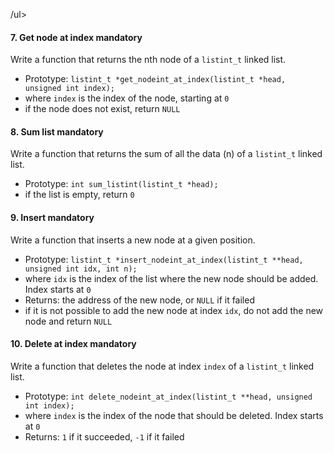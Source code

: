 /ul>
<h4 class="task">
    7. Get node at index
      <span class="alert alert-warning mandatory-optional">
        mandatory
      </span>
</h4>
<p>Write a function that returns the nth node of a <code>listint_t</code> linked list.</p>
<ul>
<li>Prototype: <code>listint_t *get_nodeint_at_index(listint_t *head, unsigned int index);</code></li>
<li>where <code>index</code> is the index of the node, starting at <code>0</code></li>
<li>if the node does not exist, return <code>NULL</code></li>
</ul>
<h4 class="task">
    8. Sum list
      <span class="alert alert-warning mandatory-optional">
        mandatory
      </span>
</h4>
<p>Write a function that returns the sum of all the data (n) of a <code>listint_t</code> linked list.</p>
<ul>
<li>Prototype: <code>int sum_listint(listint_t *head);</code></li>
<li>if the list is empty, return <code>0</code></li>
</ul>
<h4 class="task">
    9. Insert
      <span class="alert alert-warning mandatory-optional">
        mandatory
      </span>
</h4>
<p>Write a function that inserts a new node at a given position.</p>
<ul>
<li>Prototype: <code>listint_t *insert_nodeint_at_index(listint_t **head, unsigned int idx, int n);</code></li>
<li>where <code>idx</code> is the index of the list where the new node should be added. Index starts at <code>0</code></li>
<li>Returns: the address of the new node, or <code>NULL</code> if it failed</li>
<li>if it is not possible to add the new node at index <code>idx</code>, do not add the new node and return <code>NULL</code></li>
</ul>
<h4 class="task">
    10. Delete at index
      <span class="alert alert-warning mandatory-optional">
        mandatory
      </span>
</h4>
<p>Write a function that deletes the node at index <code>index</code> of a <code>listint_t</code> linked list.</p>
<ul>
<li>Prototype: <code>int delete_nodeint_at_index(listint_t **head, unsigned int index);</code></li>
<li>where <code>index</code> is the index of the node that should be deleted. Index starts at <code>0</code></li>
<li>Returns: <code>1</code> if it succeeded, <code>-1</code> if it failed</li>
</ul>
